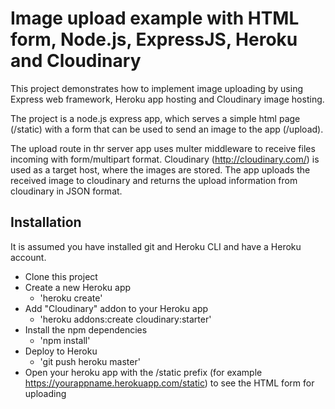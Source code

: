 # Image upload example with HTML form, Node.js, ExpressJS, Heroku and Cloudinary
This project demonstrates how to implement image uploading by using Express web framework,
Heroku app hosting and Cloudinary image hosting. 

The project is a node.js express app, which serves a simple html page (/static) with a form that can be used to send an image to the app (/upload). 

The upload route in thr server app uses multer middleware to receive files incoming with form/multipart format.
Cloudinary (http://cloudinary.com/) is used as a target host, where the images are stored. The app uploads the received image to cloudinary and 
returns the upload information from cloudinary in JSON format. 

## Installation
It is assumed you have installed git and Heroku CLI and have a Heroku account.  

- Clone this project
- Create a new Heroku app
  - 'heroku create'
- Add "Cloudinary" addon to your Heroku app
  - 'heroku addons:create cloudinary:starter'
- Install the npm dependencies 
  - 'npm install'
- Deploy to Heroku 
  - 'git push heroku master'
- Open your heroku app with the /static prefix (for example https://yourappname.herokuapp.com/static) to see the HTML form for uploading

    